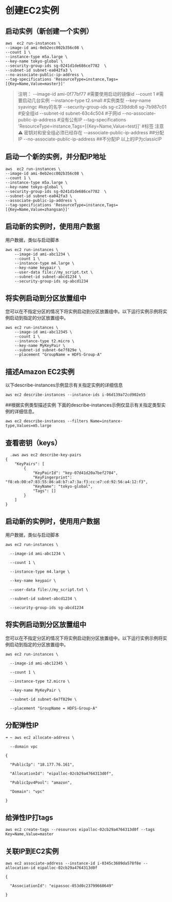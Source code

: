 # 创建EC2实例

## 启动实例（新创建一个实例）

```
aws  ec2 run-instances \
--image-id ami-0eb2ecc002b356c08 \
--count 1 \
--instance-type m5a.large \
--key-name tokyo-global \
--security-group-ids sg-0241d1de686ce7782  \
--subnet-id subnet-ea042fa3 \
--no-associate-public-ip-address \
--tag-specifications 'ResourceType=instance,Tags=[{Key=Name,Value=master}]'
```
> 注明：
> --image-id ami-0f77bf77  #需要使用启动的镜像id
> --count 1                #需要启动几台实例
> --instance-type t2.small #实例类型
> --key-name syavingc      #key的名字
> --security-group-ids sg-c239ddb8 sg-7b987c01   #安全组id
> --subnet-id subnet-63c4c504    #子网id
> --no-associate-public-ip-address  #没有公有IP
> --tag-specifications 'ResourceType=instance,Tags=[{Key=Name,Value=test}]' #标签
> 注意⚠️
> 密钥对和安全组必须已经存在
> --associate-public-ip-address   ##分配IP
> --no-associate-public-ip-address  ##不分配IP
> 以上的IP为classicIP

## 启动一个新的实例，并分配IP地址
```
aws  ec2 run-instances \
--image-id ami-0eb2ecc002b356c08 \
--count 1 \
--instance-type m5a.large \
--key-name tokyo-global \
--security-group-ids sg-0241d1de686ce7782  \
--subnet-id subnet-ea042fa3 \
--associate-public-ip-address \
--tag-specifications 'ResourceType=instance,Tags=[{Key=Name,Value=zhangsan}]'
```
## 启动新的实例时，使用用户数据
用户数据，类似与启动脚本

```
aws ec2 run-instances \
    --image-id ami-abc1234 \
    --count 1 \
    --instance-type m4.large \
    --key-name keypair \
    --user-data file://my_script.txt \
    --subnet-id subnet-abcd1234 \
    --security-group-ids sg-abcd1234
```
## 将实例启动到分区放置组中
您可以在不指定分区的情况下将实例启动到分区放置组中。以下运行实例示例将实例启动到指定的分区放置组中。

```
aws ec2 run-instances \
    --image-id ami-abc12345 \
    --count 1 \
    --instance-type t2.micro \
    --key-name MyKeyPair \
    --subnet-id subnet-6e7f829e \
    --placement "GroupName = HDFS-Group-A"
```

## 描述Amazon EC2实例
以下describe-instances示例显示有关指定实例的详细信息
```
aws ec2 describe-instances --instance-ids i-06d139a72cd902e55
```
##根据实例类型描述实例
下面的describe-instances示例仅显示有关指定类型实例的详细信息。
```
aws ec2 describe-instances --filters Name=instance-type,Values=m5.large
```
## 查看密钥（keys）

```
  .aws aws ec2 describe-key-pairs
{
    "KeyPairs": [
        {
            "KeyPairId": "key-07d41d20a7bef2784",
            "KeyFingerprint": "f8:eb:00:e7:83:55:86:a8:b7:a7:3a:f3:cc:e7:cd:92:56:a4:12:f3",
            "KeyName": "tokyo-global",
            "Tags": []
        }
    ]
}
```

## 启动新的实例时，使用用户数据

用户数据，类似与启动脚本

```
aws ec2 run-instances \

  --image-id ami-abc1234 \

  --count 1 \

  --instance-type m4.large \

  --key-name keypair \

  --user-data file://my_script.txt \

  --subnet-id subnet-abcd1234 \

  --security-group-ids sg-abcd1234
```

 

## 将实例启动到分区放置组中

您可以在不指定分区的情况下将实例启动到分区放置组中。以下运行实例示例将实例启动到指定的分区放置组中。

```
aws ec2 run-instances \

  --image-id ami-abc12345 \

  --count 1 \

  --instance-type t2.micro \

  --key-name MyKeyPair \

  --subnet-id subnet-6e7f829e \

  --placement "GroupName = HDFS-Group-A"
```

## 分配弹性IP

```
➜ ~ aws ec2 allocate-address \

  --domain vpc

{

  "PublicIp": "18.177.76.161",

  "AllocationId": "eipalloc-02cb29a4764313d0f",

  "PublicIpv4Pool": "amazon",

  "Domain": "vpc"

}
```

## 给弹性IP打tags

```
aws ec2 create-tags --resources eipalloc-02cb29a4764313d0f --tags Key=Name,Value=master 
```

## 关联IP到EC2实例

```
aws ec2 associate-address --instance-id i-0345c3689da578f8e --allocation-id eipalloc-02cb29a4764313d0f

{

  "AssociationId": "eipassoc-053d0c23799660649"

}
```

